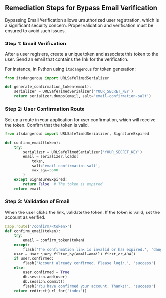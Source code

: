 

## Remediation Steps for Bypass Email Verification
Bypassing Email Verification allows unauthorized user registration, which is a significant security concern. Proper validation and verification must be ensured to avoid such issues.

### Step 1: Email Verification
After a user registers, create a unique token and associate this token to the user. Send an email that contains the link for the verification.

For instance, in Python using `itsdangerous` for token generation:

```python
from itsdangerous import URLSafeTimedSerializer

def generate_confirmation_token(email):
    serializer = URLSafeTimedSerializer('YOUR_SECRET_KEY')
    return serializer.dumps(email, salt='email-confirmation-salt')
```

### Step 2: User Confirmation Route
Set up a route in your application for user confirmation, which will receive the token. Confirm that the token is valid.

```python
from itsdangerous import URLSafeTimedSerializer, SignatureExpired

def confirm_email(token):
    try:
        serializer = URLSafeTimedSerializer('YOUR_SECRET_KEY')
        email = serializer.loads(
            token,
            salt='email-confirmation-salt',
            max_age=3600
        )
    except SignatureExpired:
        return False  # The token is expired
    return email
```

### Step 3: Validation of Email
When the user clicks the link, validate the token. If the token is valid, set the account as verified.

```python
@app.route('/confirm/<token>')
def confirm_email(token):
    try:
        email = confirm_token(token)
    except:
        flash('The confirmation link is invalid or has expired.', 'danger')
    user = User.query.filter_by(email=email).first_or_404()
    if user.confirmed:
        flash('Account already confirmed. Please login.', 'success')
    else:
        user.confirmed = True
        db.session.add(user)
        db.session.commit()
        flash('You have confirmed your account. Thanks!', 'success')
    return redirect(url_for('index'))
```